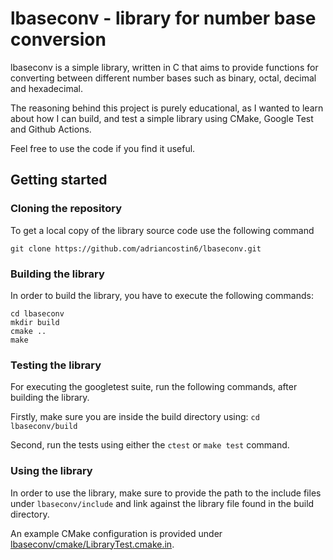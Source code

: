 # lbaseconv - library for number base conversion

lbaseconv is a simple library, written in C that aims to provide functions for
converting between different number bases such as binary, octal, decimal and
hexadecimal.

The reasoning behind this project is purely educational, as I wanted to learn
about how I can build, and test a simple library using CMake, Google Test and
Github Actions.

Feel free to use the code if you find it useful.

## Getting started

### Cloning the repository

To get a local copy of the library source code use the following command

```
git clone https://github.com/adriancostin6/lbaseconv.git
```

### Building the library

In order to build the library, you have to execute the following commands:

```
cd lbaseconv
mkdir build
cmake ..
make
```

### Testing the library

For executing the googletest suite, run the following commands, after building
the library.

Firstly, make sure you are inside the build directory using: `cd lbaseconv/build`

Second, run the tests using either the `ctest` or `make test` command.

### Using the library

In order to use the library, make sure to provide the path to the include files
under `lbaseconv/include` and link against the library file found in the build
directory.

An example CMake configuration is provided under [lbaseconv/cmake/LibraryTest.cmake.in](cmake/LibraryTest.cmake.in).

